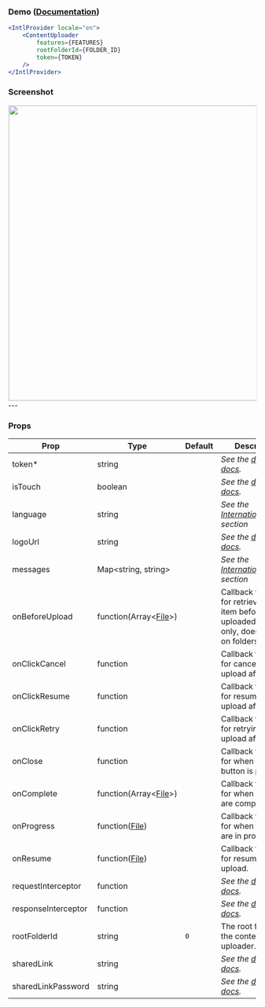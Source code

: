 ### Demo ([Documentation](https://developer.box.com/docs/box-content-uploader))
```jsx
<IntlProvider locale="en">
    <ContentUploader
        features={FEATURES}
        rootFolderId={FOLDER_ID}
        token={TOKEN}
    />
</IntlProvider>
```

### Screenshot
<img src="https://user-images.githubusercontent.com/1075325/27887153-09243762-6194-11e7-8d2d-cf654d9364bc.png" style="border: 1px solid #e8e8e8" width="600" />
---

### Props
| Prop | Type | Default | Description |
| --- | --- | --- | --- |
| token* | string |  | *See the [developer docs](https://developer.box.com/docs/box-content-uploader#section-options).* |
| isTouch | boolean |  | *See the [developer docs](https://developer.box.com/docs/box-content-uploader#section-options).* |
| language | string |  | *See the [Internationalization](../README.md#internationalization) section* |
| logoUrl | string |  | *See the [developer docs](https://developer.box.com/docs/box-content-uploader#section-options).* |
| messages | Map<string, string> |  | *See the [Internationalization](../README.md#internationalization) section* |
| onBeforeUpload | function(Array&lt;[File](https://developer.box.com/reference#file-object)&gt;) |  | Callback function for retrieving an item before it has uploaded on files only, doesn't work on folders|
| onClickCancel | function |  | Callback function for canceling a file upload after click |
| onClickResume | function |  | Callback function for resuming a file upload after click |
| onClickRetry | function |  | Callback function for retrying a file upload after click |
| onClose | function |  | Callback function for when the close button is pressed. |
| onComplete | function(Array&lt;[File](https://developer.box.com/reference#file-object)&gt;) |  | Callback function for when uploads are complete. |
| onProgress | function([File](https://developer.box.com/reference#file-object)) |  | Callback function for when uploads are in progress. |
| onResume | function([File](https://developer.box.com/reference#file-object)) |  | Callback function for resuming a file upload. |
| requestInterceptor | function | | *See the [developer docs](https://developer.box.com/docs/box-content-uploader#section-options).* |
| responseInterceptor | function | | *See the [developer docs](https://developer.box.com/docs/box-content-uploader#section-options).* |
| rootFolderId | string | `0` | The root folder for the content uploader. |
| sharedLink | string |  | *See the [developer docs](https://developer.box.com/docs/box-content-uploader#section-options).* |
| sharedLinkPassword | string |  | *See the [developer docs](https://developer.box.com/docs/box-content-uploader#section-options).* |
